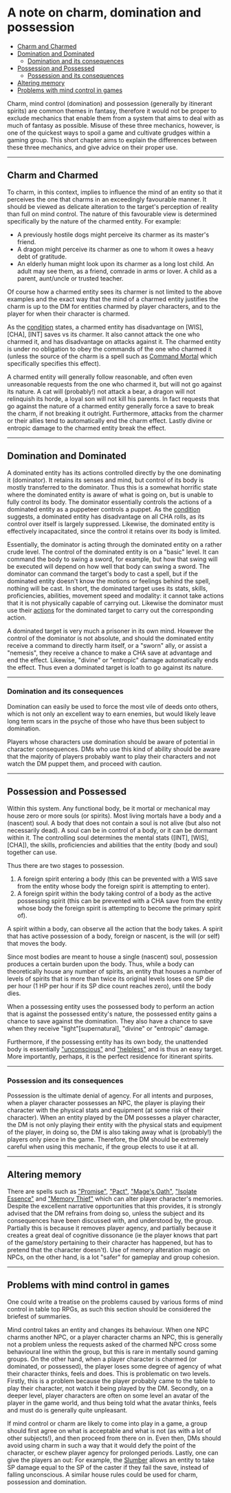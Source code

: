 # A note on charm, domination and possession

- [Charm and Charmed](#charm-and-charmed)
- [Domination and Dominated](#domination-and-dominated)
  - [Domination and its consequences](#domination-and-its-consequences)
- [Possession and Possessed](#possession-and-possessed)
  - [Possession and its consequences](#possession-and-its-consequences)
- [Altering memory ](#altering-memory)
- [Problems with mind control in games](#problems-with-mind-control-in-games)

Charm, mind control (domination) and possession (generally by itinerant spirits) are common themes in fantasy, therefore it would not be proper to exclude mechanics that enable them from a system that aims to deal with as much of fantasy as possible. Misuse of these three mechanics, however, is one of the quickest ways to spoil a game and cultivate grudges within a gaming group. This short chapter aims to explain the differences between these three mechanics, and give advice on their proper use.

___
## Charm and Charmed

To charm, in this context, implies to influence the mind of an entity so that it perceives the one that charms in an exceedingly favourable manner. It should be viewed as delicate alteration to the target's perception of reality than full on mind control. The nature of this favourable view is determined specifically by the nature of the charmed entity. For example:

- A previously hostile dogs might perceive its charmer as its master's friend.
- A dragon might perceive its charmer as one to whom it owes a heavy debt of gratitude.
- An elderly human might look upon its charmer as a long lost child. An adult may see them, as a friend, comrade in arms or lover. A child as a parent, aunt/uncle or trusted teacher.

Of course how a charmed entity sees its charmer is not limited to the above examples and the exact way that the mind of a charmed entity justifies the charm is up to the DM for entities charmed by player characters, and to the player for when their character is charmed.

As the [condition](10-conditions-types.md#charmed) states, a charmed entity has disadvantage on [WIS], [CHA], [INT] saves vs its charmer. It also cannot attack the one who charmed it, and has disadvantage on attacks against it. The charmed entity is under no obligation to obey the commands of the one who charmed it (unless the source of the charm is a spell such as [Command Mortal](08-spell-list.md#command-mortal) which specifically specifies this effect).

A charmed entity will generally follow reasonable, and often even unreasonable requests from the one who charmed it, but will not go against its nature. A cat will (probably!) not attack a bear, a dragon will not relinquish its horde, a loyal son will not kill his parents. In fact requests that go against the nature of a charmed entity generally force a save to break the charm, if not breaking it outright. Furthermore, attacks from the charmer or their allies tend to automatically end the charm effect. Lastly divine or entropic damage to the charmed entity break the effect.

___
## Domination and Dominated

A dominated entity has its actions controlled directly by the one dominating it (dominator). It retains its senses and mind, but control of its body is mostly transferred to the dominator. Thus this is a somewhat horrific state where the dominated entity is aware of what is going on, but is unable to fully control its body. The dominator essentially controls the actions of a dominated entity as a puppeteer controls a puppet. As the [condition](10-conditions-types.md#dominated) suggests, a dominated entity has disadvantage on all CHA rolls, as its control over itself is largely suppressed. Likewise, the dominated entity is effectively incapacitated, since the control it retains over its body is limited.

Essentially, the dominator is acting through the dominated entity on a rather crude level. The control of the dominated entity is on a "basic" level. It can command the body to swing a sword, for example, but how that swing will be executed will depend on how well that body can swing a sword. The dominator can command the target's body to cast a spell, but if the dominated entity doesn't know the motions or feelings behind the spell, nothing will be cast. In short, the dominated target uses its stats, skills, proficiencies, abilities, movement speed and modality: it cannot take actions that it is not physically capable of carrying out. Likewise the dominator must use their [actions](04-combat.md#actions-in-combat) for the dominated target to carry out the corresponding action.

A dominated target is very much a prisoner in its own mind. However the control of the dominator is not absolute, and should the dominated entity receive a command to directly harm itself, or a "sworn" ally, or assist a "nemesis", they receive a chance to make a CHA save at advantage and end the effect. Likewise, "divine" or "entropic" damage automatically ends the effect. Thus even a dominated target is loath to go against its nature.

___
### Domination and its consequences

Domination can easily be used to force the most vile of deeds onto others, which is not only an excellent way to earn enemies, but would likely leave long term scars in the psyche of those who have thus been subject to domination.

Players whose characters use domination should be aware of potential in character consequences. DMs who use this kind of ability should be aware that the majority of players probably want to play their characters and not watch the DM puppet them, and proceed with caution.

___
## Possession and Possessed

Within this system. Any functional body, be it mortal or mechanical may house zero or more souls (or spirits). Most living mortals have a body and a (nascent) soul. A body that does not contain a soul is not alive (but also not necessarily dead). A soul can be in control of a body, or it can be dormant within it. The controlling soul determines the mental stats ([INT], [WIS],[CHA]), the skills, proficiencies and abilities that the entity (body and soul) together can use.

Thus there are two stages to possession.

1. A foreign spirit entering a body (this can be prevented with a WIS save from the entity whose body the foreign spirit is attempting to enter).
2. A foreign spirit within the body taking control of a body as the active possessing spirit (this can be prevented with a CHA save from the entity whose body the foreign spirit is attempting to become the primary spirit of).

A spirit within a body, can observe all the action that the body takes. A spirit that has active possession of a body, foreign or nascent, is the will (or self) that moves the body.

Since most bodies are meant to house a single (nascent) soul, possession produces a certain burden upon the body. Thus, while a body can theoretically house any number of spirits, an entity that houses a number of levels of spirits that is more than twice its original levels loses one SP die per hour (1 HP per hour if its SP dice count reaches zero), until the body dies.

When a possessing entity uses the possessed body to perform an action that is against the possessed entity's nature, the possessed entity gains a chance to save against the domination. They also have a chance to save when they receive "light"[supernatural], "divine" or "entropic" damage.

Furthermore, if the possessing entity has its own body, the unattended body is essentially ["unconscious"](10-conditions-types.md#unconscious) and ["helpless"](10-conditions-types.md#helpless) and is thus an easy target. More importantly, perhaps, it is the perfect residence for itinerant spirits.

___
### Possession and its consequences

Possession is the ultimate denial of agency. For all intents and purposes, when a player character possesses an NPC, the player is playing their character with the physical stats and equipment (at some risk of their character). When an entity played by the DM possesses a player character, the DM is not only playing their entity with the physical stats and equipment of the player, in doing so, the DM is also taking away what is (probably!) the players only piece in the game. Therefore, the DM should be extremely careful when using this mechanic, if the group elects to use it at all. 

___
## Altering memory

There are spells such as ["Promise"](08-spell-list.md#promise), ["Pact"](08-spell-list.md#pact), ["Mage's Oath"](08-spell-list.md#mages-oath), ["Isolate Essence"](08-spell-list.md#isolate-essence) and ["Memory Thief"](08-spell-list.md#memory-thief) which can alter player character's memories. Despite the excellent narrative opportunities that this provides, it is strongly advised that the DM refrains from doing so, unless the subject and its consequences have been discussed with, and understood by, the group. Partially this is because it removes player agency, and partially because it creates a great deal of cognitive dissonance (ie the player knows that part of the game/story pertaining to their character has happened, but has to pretend that the character doesn't). Use of memory alteration magic on NPCs, on the other hand, is a lot "safer" for gameplay and group cohesion.

___
## Problems with mind control in games

One could write a treatise on the problems caused by various forms of mind control in table top RPGs, as such this section should be considered the briefest of summaries.

Mind control takes an entity and changes its behaviour. When one NPC charms another NPC, or a player character charms an NPC, this is generally not a problem unless the requests asked of the charmed NPC cross some behavioural line within the group, but this is rare in mentally sound gaming groups. On the other hand, when a player character is charmed (or dominated, or possessed), the player loses some degree of agency of what their character thinks, feels and does. This is problematic on two levels. Firstly, this is a problem because the player probably came to the table to play their character, not watch it being played by the DM. Secondly, on a deeper level, player characters are often on some level an avatar of the player in the game world, and thus being told what the avatar thinks, feels and must do is generally quite unpleasant.

If mind control or charm are likely to come into play in a game, a group should first agree on what is acceptable and what is not (as with a lot of other subjects!), and then proceed from there on in. Even then, DMs should avoid using charm in such a way that it would defy the point of the character, or eschew player agency for prolonged periods. Lastly, one can give the players an out: For example, the [Slumber](08-spell-list.md#slumber) allows an entity to take SP damage equal to the SP of the caster if they fail the save, instead of falling unconscious. A similar house rules could be used for charm, possession and domination.


